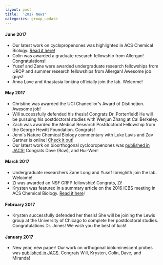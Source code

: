 ```yaml
---
layout: post
title:  "2017 News"
categories: group_update
---
```

#### June 2017
- Our latest work on cyclopropenones was highlighted in ACS Chemical Biology. [Read it here!](http://pubs.acs.org/doi/pdf/10.1021/acschembio.7b00477)
- Colin was awarded a graduate research fellowship from Allergan! Congratulations!
- Yusef and Zane were awarded undergraduate research fellowships from UROP and summer research fellowships from Allergan! Awesome job guys!
- Anna Love and Anastasia Ionkina officially join the lab. Welcome!

#### May 2017
- Christine was awarded the UCI Chancellor's Award of Distinction. Awesome job!
- Will successfully defended his thesis! Congrats Dr. Porterfield! He will be pursuing his postdoctoral studies with Wenjun Zhang at Cal Berkeley.
- Zach was awarded the Medical Research Postdoctoral Fellowship from the George Hewitt Foundation. Congrats!
- Jenn's Nature Chemical Biology commentary with Luke Lavis and Zev Gartner is online! [Check it out!](https://www.nature.com/nchembio/journal/v13/n6/full/nchembio.2391.html)
- Our latest work on bioorthogonal cyclopropenones was [published in JACS!](http://pubs.acs.org/doi/abs/10.1021/jacs.7b03010) Congrats Dave (Row), and Hui-Wen!

#### March 2017
- Undergraduate researchers Zane Long and Yusef Ibreighith join the lab. Welcome!
- Zi was awarded an NSF GRFP fellowship! Congrats, Zi!
- Krysten was featured in a summary article on the 2016 ICBS meeting in ACS Chemical Biology. [Read it here](http://pubs.acs.org/doi/abs/10.1021/acschembio.7b00205)!

#### February 2017
- Krysten successfully defended her thesis! She will be joining the Lewis group at the University of Chicago to complete her postdoctoral studies. Congratulations Dr. Jones! We wish you the best of luck!

#### January 2017
- New year, new paper! Our work on orthogonal bioluminescent probes was [published in JACS](http://pubs.acs.org/doi/abs/10.1021/jacs.6b11737). Congrats Will, Krysten, Colin, Dave, and Miranda!
